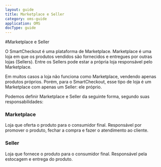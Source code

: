 ```yaml
---
layout: guide
title: Marketplace e Seller
category: oms-guide
application: OMS
docType: guide
---
```


#Marketplace e Seller

O SmartCheckout é uma plataforma de Marketplace. Marketplace é uma loja em que os produtos vendidos são fornecidos e entregues por outras lojas (Sellers). Entre os Sellers pode estar a própria loja responsável pelo Marketplace.

Em muitos casos a loja não funciona como Marketplace, vendendo apenas produtos próprios. Porém, para o SmartCheckout, esse tipo de loja é um Marketplace com apenas um Seller: ele próprio.

Podemos definir Marketplace e Seller da seguinte forma, segundo suas responsabilidades:

### Marketplace

Loja que oferta o produto para o consumidor final. Responsável por promover o produto, fechar a compra e fazer o atendimento ao cliente.

### Seller

Loja que fornece o produto para o consumidor final. Responsável pela estocagem e entrega do produto.
